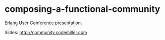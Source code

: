 composing-a-functional-community
================================

Erlang User Conference presentation.

Slides: http://community.codemiller.com


